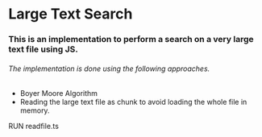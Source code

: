 # Large Text Search
### This is an implementation to perform a search on a very large text file using JS.
###### The implementation is done using the following approaches.
- Boyer Moore Algorithm
- Reading the large text file as chunk to avoid loading the whole file in memory.


RUN readfile.ts
